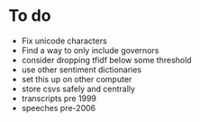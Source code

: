 # To do

- Fix unicode characters
- Find a way to only include governors
- consider dropping tfidf below some threshold
- use other sentiment dictionaries
- set this up on other computer
- store csvs safely and centrally
- transcripts pre 1999
- speeches pre-2006